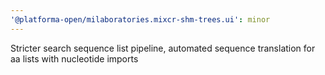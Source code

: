 ```yaml
---
'@platforma-open/milaboratories.mixcr-shm-trees.ui': minor
---
```


Stricter search sequence list pipeline, automated sequence translation for aa lists with nucleotide imports
